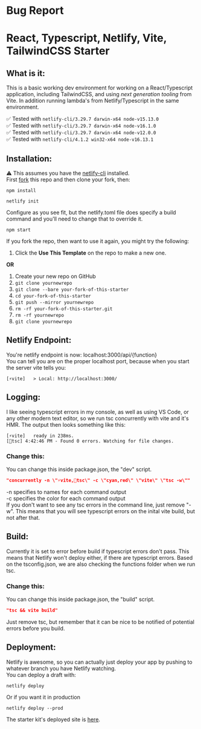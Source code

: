 # Bug Report
# React, Typescript, Netlify, Vite, TailwindCSS Starter
## What is it:
This is a basic working dev environment for working on a React/Typescript application, including TailwindCSS, and using _next generation tooling_ from Vite. In addition running lambda's from Netlify/Typescript in the same environment.

✅ Tested with `netlify-cli/3.29.7 darwin-x64 node-v15.13.0`<br>
✅ Tested with `netlify-cli/3.29.7 darwin-x64 node-v16.1.0`<br>
✅ Tested with `netlify-cli/3.29.7 darwin-x64 node-v12.0.0`<br>
✅ Tested with `netlify-cli/4.1.2 win32-x64 node-v16.13.1`<br>

## Installation:
⚠️ This assumes you have the [netlify-cli](https://docs.netlify.com/cli/get-started/) installed.
<br>First [fork](https://docs.github.com/en/github/getting-started-with-github/fork-a-repo) this repo and then clone your fork, then:
```
npm install
```
```
netlify init
```
Configure as you see fit, but the netlify.toml file does specify a build command and you'll need to change that to override it.
```
npm start
```
If you fork the repo, then want to use it again, you might try the following: <br>
1. Click the __Use This Template__ on the repo to make a new one. <br>

**OR** <br>

1. Create your new repo on GitHub
2. `git clone yournewrepo`
3. `git clone --bare your-fork-of-this-starter`
4. `cd your-fork-of-this-starter`
5. `git push --mirror yournewrepo`
6. `rm -rf your-fork-of-this-starter.git`
7. `rm -rf yournewrepo`
8. `git clone yournewrepo`

## Netlify Endpoint:
You're netlify endpoint is now: localhost:3000/api/{function} <br>
You can tell you are on the proper localhost port, because when you start the server vite tells you:
```
[⚡️vite]   > Local: http://localhost:3000/
```

## Logging:
I like seeing typescript errors in my console, as well as using VS Code, or any other modern text editor, so we run tsc concurrently with vite and it's HMR. The output then looks something like this:
```
[⚡️vite]   ready in 238ms.
[👹tsc] 4:42:46 PM - Found 0 errors. Watching for file changes.
```

### Change this:
You can change this inside package.json, the "dev" script.
```json
"concurrently -n \"⚡️vite,👹tsc\" -c \"cyan,red\" \"vite\" \"tsc -w\""
```
-n specifies to names for each command output
<br>-c specifies the color for each command output
<br>If you don't want to see any tsc errors in the command line, just remove "-w". This means that you will see typescript errors on the inital vite build, but not after that.

## Build:
Currently it is set to error before build if typescript errors don't pass. This means that Netlify won't deploy either, if there are typescript errors. Based on the tsconfig.json, we are also checking the functions folder when we run tsc.

### Change this:
You can change this inside package.json, the "build" script.
```json
"tsc && vite build"
```
Just remove tsc, but remember that it can be nice to be notified of potential errors before you build.

## Deployment:
Netlify is awesome, so you can actually just deploy your app by pushing to whatever branch you have Netlify watching.
<br>You can deploy a draft with:
```
netlify deploy
```
Or if you want it in production
```
netlify deploy --prod
```
The starter kit's deployed site is [here](https://r-ts-v-tw-starter.netlify.app).
